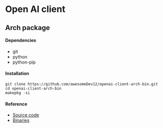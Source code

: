 # Open AI client 
## Arch  package


#### Dependencies
- git
- python
- python-pip

#### Installation
```
git clone https://github.com/awesomeDev12/openai-client-arch-bin.git
cd openai-client-arch-bin
makepkg -si
```

#### Reference
- [Source code](https://github.com/awesomeDev12/openai-client)
- [Binaries](https://github.com/awesomeDev12/openai-client-arch-binaries)
